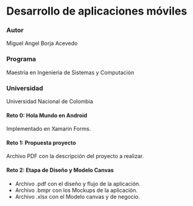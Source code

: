 # Desarrollo de aplicaciones móviles
### Autor
Miguel Angel Borja Acevedo
### Programa
Maestría en Ingeniería de Sistemas y Computación
### Universidad
Universidad Nacional de Colombia

#### Reto 0: Hola Mundo en Android
Implementado en Xamarin Forms.

#### Reto 1: Propuesta proyecto
Archivo PDF con la descripción del proyecto a realizar.

#### Reto 2: Etapa de Diseño y Modelo Canvas
* Archivo .pdf con el diseño y flujo de la aplicación.
* Archivo .bmpr con los Mockups de la aplicación.
* Archivo .xlsx con el Modelo canvas y de negocio.
